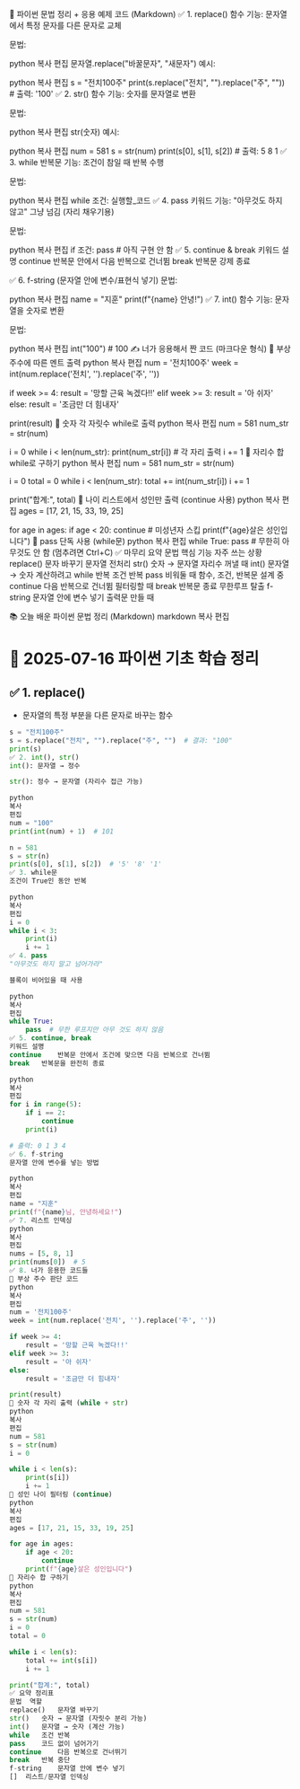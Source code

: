 🧠 파이썬 문법 정리 + 응용 예제 코드 (Markdown)
✅ 1. replace() 함수
기능: 문자열에서 특정 문자를 다른 문자로 교체

문법:

python
복사
편집
문자열.replace("바꿀문자", "새문자")
예시:

python
복사
편집
s = "전치100주"
print(s.replace("전치", "").replace("주", ""))  # 출력: '100'
✅ 2. str() 함수
기능: 숫자를 문자열로 변환

문법:

python
복사
편집
str(숫자)
예시:

python
복사
편집
num = 581
s = str(num)
print(s[0], s[1], s[2])  # 출력: 5 8 1
✅ 3. while 반복문
기능: 조건이 참일 때 반복 수행

문법:

python
복사
편집
while 조건:
    실행할_코드
✅ 4. pass 키워드
기능: "아무것도 하지 않고" 그냥 넘김 (자리 채우기용)

문법:

python
복사
편집
if 조건:
    pass  # 아직 구현 안 함
✅ 5. continue & break
키워드	설명
continue	반복문 안에서 다음 반복으로 건너뜀
break	반복문 강제 종료

✅ 6. f-string (문자열 안에 변수/표현식 넣기)
문법:

python
복사
편집
name = "지훈"
print(f"{name} 안녕!")
✅ 7. int() 함수
기능: 문자열을 숫자로 변환

문법:

python
복사
편집
int("100")  # 100
✍️ 너가 응용해서 짠 코드 (마크다운 형식)
🧩 부상 주수에 따른 멘트 출력
python
복사
편집
num = '전치100주'
week = int(num.replace('전치', '').replace('주', ''))

if week >= 4:
    result = '망할 근육 녹겠다!!'
elif week >= 3:
    result = '아 쉬자'
else:
    result = '조금만 더 힘내자'

print(result)
🔁 숫자 각 자릿수 while로 출력
python
복사
편집
num = 581
num_str = str(num)

i = 0
while i < len(num_str):
    print(num_str[i])  # 각 자리 출력
    i += 1
🧮 자리수 합 while로 구하기
python
복사
편집
num = 581
num_str = str(num)

i = 0
total = 0
while i < len(num_str):
    total += int(num_str[i])
    i += 1

print("합계:", total)
👤 나이 리스트에서 성인만 출력 (continue 사용)
python
복사
편집
ages = [17, 21, 15, 33, 19, 25]

for age in ages:
    if age < 20:
        continue  # 미성년자 스킵
    print(f"{age}살은 성인입니다")
🔄 pass 단독 사용 (while문)
python
복사
편집
while True:
    pass  # 무한히 아무것도 안 함 (멈추려면 Ctrl+C)
✅ 마무리 요약
문법	핵심 기능	자주 쓰는 상황
replace()	문자 바꾸기	문자열 전처리
str()	숫자 → 문자열	자리수 꺼낼 때
int()	문자열 → 숫자	계산하려고
while	반복	조건 반복
pass	비워둘 때	함수, 조건, 반복문 설계 중
continue	다음 반복으로 건너뜀	필터링할 때
break	반복문 종료	무한루프 탈출
f-string	문자열 안에 변수 넣기	출력문 만들 때


📚 오늘 배운 파이썬 문법 정리 (Markdown)
markdown
복사
편집
# 🐍 2025-07-16 파이썬 기초 학습 정리

## ✅ 1. replace()
- 문자열의 특정 부분을 다른 문자로 바꾸는 함수

```python
s = "전치100주"
s = s.replace("전치", "").replace("주", "")  # 결과: "100"
print(s)
✅ 2. int(), str()
int(): 문자열 → 정수

str(): 정수 → 문자열 (자리수 접근 가능)

python
복사
편집
num = "100"
print(int(num) + 1)  # 101

n = 581
s = str(n)
print(s[0], s[1], s[2])  # '5' '8' '1'
✅ 3. while문
조건이 True인 동안 반복

python
복사
편집
i = 0
while i < 3:
    print(i)
    i += 1
✅ 4. pass
"아무것도 하지 말고 넘어가라"

블록이 비어있을 때 사용

python
복사
편집
while True:
    pass  # 무한 루프지만 아무 것도 하지 않음
✅ 5. continue, break
키워드	설명
continue	반복문 안에서 조건에 맞으면 다음 반복으로 건너뜀
break	반복문을 완전히 종료

python
복사
편집
for i in range(5):
    if i == 2:
        continue
    print(i)

# 출력: 0 1 3 4
✅ 6. f-string
문자열 안에 변수를 넣는 방법

python
복사
편집
name = "지훈"
print(f"{name}님, 안녕하세요!")
✅ 7. 리스트 인덱싱
python
복사
편집
nums = [5, 8, 1]
print(nums[0])  # 5
✅ 8. 너가 응용한 코드들
🔹 부상 주수 판단 코드
python
복사
편집
num = '전치100주'
week = int(num.replace('전치', '').replace('주', ''))

if week >= 4:
    result = '망할 근육 녹겠다!!'
elif week >= 3:
    result = '아 쉬자'
else:
    result = '조금만 더 힘내자'

print(result)
🔹 숫자 각 자리 출력 (while + str)
python
복사
편집
num = 581
s = str(num)
i = 0

while i < len(s):
    print(s[i])
    i += 1
🔹 성인 나이 필터링 (continue)
python
복사
편집
ages = [17, 21, 15, 33, 19, 25]

for age in ages:
    if age < 20:
        continue
    print(f"{age}살은 성인입니다")
🔹 자리수 합 구하기
python
복사
편집
num = 581
s = str(num)
i = 0
total = 0

while i < len(s):
    total += int(s[i])
    i += 1

print("합계:", total)
✅ 요약 정리표
문법	역할
replace()	문자열 바꾸기
str()	숫자 → 문자열 (자릿수 분리 가능)
int()	문자열 → 숫자 (계산 가능)
while	조건 반복
pass	코드 없이 넘어가기
continue	다음 반복으로 건너뛰기
break	반복 중단
f-string	문자열 안에 변수 넣기
[]	리스트/문자열 인덱싱